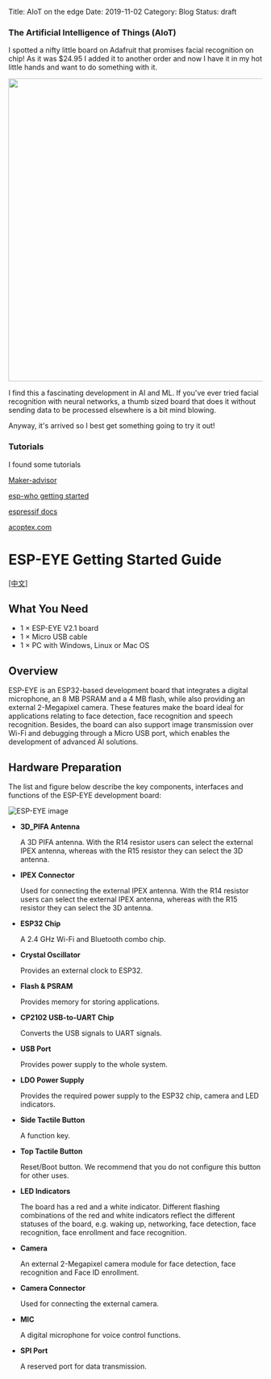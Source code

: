 Title: AIoT on the edge
Date: 2019-11-02
Category: Blog
Status: draft

### The Artificial Intelligence of Things (AIoT)

I spotted a nifty little board on Adafruit that promises facial recognition on chip! As it was $24.95 I added it to another order and now I have it in my hot little hands and want to do something with it.


[<img src="{static}/images/esp_eye.jpg" width="600">](https://www.adafruit.com/product/4095)


I find this a fascinating development in AI and ML. If you've ever tried facial recognition with neural networks, a thumb sized board that does it without sending data to be processed elsewhere is a bit mind blowing.

Anyway, it's arrived so I best get something going to try it out!


### Tutorials

I found some tutorials

[Maker-advisor](https://makeradvisor.com/esp-eye-new-esp32-based-board/)

[esp-who getting started]({static}/pdfs/espressif_esp-who)

[espressif docs](https://docs.espressif.com/projects/esp-idf/en/stable/get-started-cmake/index.html)

[acoptex.com](http://acoptex.com/project/10804/basics-project-86a-meet-the-espressif-esp-eye-development-board-v21-at-acoptexcom/#sthash.ZqunaSHs.dpbs)

# ESP-EYE Getting Started Guide

[[中文]](../../zh_CN/get-started/ESP-EYE_Getting_Started_Guide.md)

## What You Need

* 1 × ESP-EYE V2.1 board
* 1 × Micro USB cable
* 1 × PC with Windows, Linux or Mac OS

## Overview

ESP-EYE is an ESP32-based development board that integrates a digital microphone, an 8 MB PSRAM and a 4 MB flash, while also providing an external 2-Megapixel camera. These features make the board ideal for applications relating to face detection, face recognition and speech recognition. Besides, the board can also support image transmission over Wi-Fi and debugging through a Micro USB port, which enables the development of advanced AI solutions.

## Hardware Preparation

The list and figure below describe the key components, interfaces and functions of the ESP-EYE development board:

![ESP-EYE image]({static}/images/esp-eye_callout.png)

* **3D_PIFA Antenna**

	A 3D PIFA antenna. With the R14 resistor users can select the external IPEX antenna, whereas with the R15 resistor they can select the 3D antenna.

* **IPEX Connector**

	Used for connecting the external IPEX antenna. With the R14 resistor users can select the external IPEX antenna, whereas with the R15 resistor they can select the 3D antenna.
	
* **ESP32 Chip**

	A 2.4 GHz Wi-Fi and Bluetooth combo chip.
	
* **Crystal Oscillator**

	Provides an external clock to ESP32.

* **Flash & PSRAM**

	Provides memory for storing applications.

* **CP2102 USB-to-UART Chip**

	Converts the USB signals to UART signals.

* **USB Port**

	Provides power supply to the whole system.

* **LDO Power Supply**

	Provides the required power supply to the ESP32 chip, camera and LED indicators.

* **Side Tactile Button**

	A function key.

* **Top Tactile Button**

	Reset/Boot button. We recommend that you do not configure this button for other uses.

* **LED Indicators**

	The board has a red and a white indicator. Different flashing combinations of the red and white indicators reflect the different statuses of the board, e.g. waking up, networking, face detection, face recognition, face enrollment and face recognition.

* **Camera**

	An external 2-Megapixel camera module for face detection, face recognition and Face ID enrollment.

*  **Camera Connector**

	Used for connecting the external camera.

* **MIC**

	A digital microphone for voice control functions.

* **SPI Port**

	A reserved port for data transmission.






